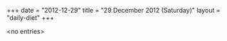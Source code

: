 +++
date = "2012-12-29"
title = "29 December 2012 (Saturday)"
layout = "daily-diet"
+++


\<no entries\>

